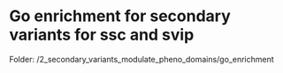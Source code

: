 # Go enrichment for secondary variants for ssc and svip
Folder: /2_secondary_variants_modulate_pheno_domains/go_enrichment

